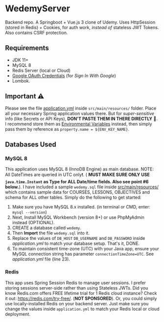 # WedemyServer

Backend repo. A Springboot + Vue.js 3 clone of Udemy. Uses HttpSession (stored in Redis) + Cookies, for auth work, _instead of_ stateless JWT Tokens.
Also contains CSRF protection.

## Requirements

- JDK 11+
- MySQL 8
- Redis Server (local or Cloud)
- [Google OAuth Credentials](https://console.developers.google.com/apis/credentials) (for _Sign In With Google_)
- Lombok.

## Important ⚠

Please see the file [application.yml](src/main/resources/application.yml) inside `src/main/resources/`
folder. Place all your necessary Spring application values there. But for _super-sensitive_
info (like Secrets or API Keys), **DON'T PASTE THEM IN THERE DIRECTLY** 🚫. I recommend store them
as [Environmental Variables](https://www.baeldung.com/properties-with-spring) instead, then simply pass them by
reference as `property.name = ${ENV_KEY_NAME}`.

## Databases Used

### MySQL 8

This application uses MySQL 8 (InnoDB Engine) as main database. NOTE: All DateTimes are queried in UTC only❗. (
**MUST MAKE SURE ONLY USE `java.time.Instant` as Type for ALL Date/time fields. Also see point #6 below.**). I have
included a sample `wedemy.sql`
file inside [src/main/resources/](src/main/resources) which contains sample data for COURSES, LESSONS, OBJECTIVES and
schema for ALL other tables. Simply do the following to get started:

1. Make sure you have MySQL 8.x installed. (in terminal or CMD, enter: `mysql --version`)
2. Next, Install MySQL Workbench (version 8+) or use PhpMyAdmin instead (OPTIONAL).
3. CREATE a database called `wedemy`.
4. Then **Import** the file `wedemy.sql` into it.
5. Replace the values of `DB_HOST` `DB_USERNAME` and `DB_PASSWORD` inside _application.yml_ to match your
   database setup. That's it, DONE.
6. To maintain consistent time-zone (UTC) with your Java app, ensure your MySQL connection string has
   parameter `connectionTimeZone=UTC`. See
   _application.yml_ file (line 23).

### Redis

This app uses Spring Session Redis to manage user sessions. I prefer storing sessions server-side rather than using
Stateless JWTs. Did you know Redis.com offers FREE lifetime trial for 1 Redis cloud instance? Check it
out: https://redis.com/try-free/.
(**NOT SPONSORED**). Or, you could simply use locally-installed Redis on your backend server. Just make sure you change
the values inside `application.yml` to match your Redis local or cloud deployment.

